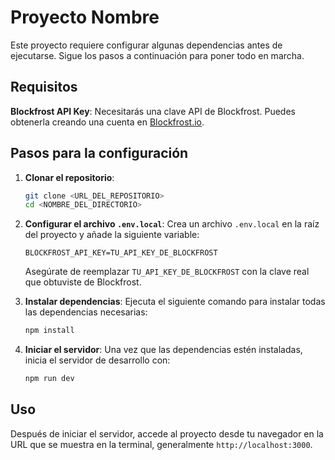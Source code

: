 
# Proyecto Nombre

Este proyecto requiere configurar algunas dependencias antes de ejecutarse. Sigue los pasos a continuación para poner todo en marcha.

## Requisitos

**Blockfrost API Key**: Necesitarás una clave API de Blockfrost. Puedes obtenerla creando una cuenta en [Blockfrost.io](https://blockfrost.io/).

## Pasos para la configuración

1. **Clonar el repositorio**:
   ```bash
   git clone <URL_DEL_REPOSITORIO>
   cd <NOMBRE_DEL_DIRECTORIO>
   ```

2. **Configurar el archivo `.env.local`**:
   Crea un archivo `.env.local` en la raíz del proyecto y añade la siguiente variable:

   ```env
   BLOCKFROST_API_KEY=TU_API_KEY_DE_BLOCKFROST
   ```

   Asegúrate de reemplazar `TU_API_KEY_DE_BLOCKFROST` con la clave real que obtuviste de Blockfrost.

3. **Instalar dependencias**:
   Ejecuta el siguiente comando para instalar todas las dependencias necesarias:
   ```bash
   npm install
   ```

4. **Iniciar el servidor**:
   Una vez que las dependencias estén instaladas, inicia el servidor de desarrollo con:
   ```bash
   npm run dev
   ```

## Uso

Después de iniciar el servidor, accede al proyecto desde tu navegador en la URL que se muestra en la terminal, generalmente `http://localhost:3000`.

